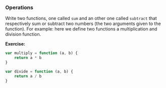 ### Operations

Write two functions, one called ```sum``` and an other one called ```subtract``` that respectively sum or subtract two numbers (the two arguments given to the function). For example: here we define two functions a multiplication and division function.

**Exercise:**

```jsx
var multiply = function (a, b) {
    return a * b
}

var divide = function (a, b) {
    return a / b
}
```
